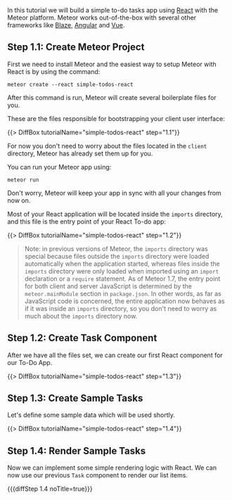 In this tutorial we will build a simple to-do tasks app using [React](https://reactjs.org) with the Meteor platform. Meteor works out-of-the-box with several other frameworks like [Blaze](https://guide.meteor.com/blaze.html), [Angular](https://guide.meteor.com/angular.html) and [Vue](https://guide.meteor.com/vue.html). 

## Step 1.1: Create Meteor Project

First we need to install Meteor and the easiest way to setup Meteor with React is by using the command:

```shell script
meteor create --react simple-todos-react
```

After this command is run, Meteor will create several boilerplate files for you.

These are the files responsible for bootstrapping your client user interface:

{{> DiffBox tutorialName="simple-todos-react" step="1.1"}}

For now you don't need to worry about the files located in the `client` directory, Meteor has already set them up for you.

You can run your Meteor app using: 

```shell script
meteor run
```

Don't worry, Meteor will keep your app in sync with all your changes from now on.

Most of your React application will be located inside the `imports` directory, and this file is the entry point of your React To-do app:

{{> DiffBox tutorialName="simple-todos-react" step="1.2"}}

> Note: in previous versions of Meteor, the `imports` directory was special because files outside the `imports` directory were loaded automatically when the application started, whereas files inside the `imports` directory were only loaded when imported using an `import` declaration or a `require` statement. As of Meteor 1.7, the entry point for both client and server JavaScript is determined by the `meteor.mainModule` section in `package.json`. In other words, as far as JavaScript code is concerned, the entire application now behaves as if it was inside an `imports` directory, so you don't need to worry as much about the `imports` directory now.


## Step 1.2: Create Task Component

After we have all the files set, we can create our first React component for our To-Do App.

{{> DiffBox tutorialName="simple-todos-react" step="1.3"}}

## Step 1.3: Create Sample Tasks

Let's define some sample data which will be used shortly.

{{> DiffBox tutorialName="simple-todos-react" step="1.4"}}



## Step 1.4: Render Sample Tasks

Now we can implement some simple rendering logic with React. We can now use our previous `Task` component to render our list items.

{{{diffStep 1.4 noTitle=true}}}